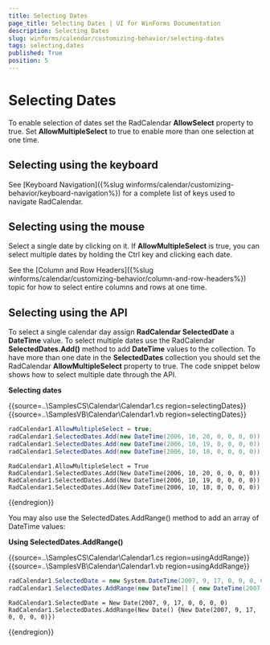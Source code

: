```yaml
---
title: Selecting Dates
page_title: Selecting Dates | UI for WinForms Documentation
description: Selecting Dates
slug: winforms/calendar/customizing-behavior/selecting-dates
tags: selecting,dates
published: True
position: 5
---
```


# Selecting Dates

To enable selection of dates set the RadCalendar __AllowSelect__ property to true. Set __AllowMultipleSelect__ to true to enable more than one selection at one time.

## Selecting using the keyboard

See [Keyboard Navigation]({%slug winforms/calendar/customizing-behavior/keyboard-navigation%}) for a complete list of keys used to navigate RadCalendar.

## Selecting using the mouse

Select a single date by clicking on it. If __AllowMultipleSelect__ is true, you can select multiple dates by holding the Ctrl key and clicking each date.

See the [Column and Row Headers]({%slug winforms/calendar/customizing-behavior/column-and-row-headers%}) topic for how to select entire columns and rows at one time.

## Selecting using the API

To select a single calendar day assign __RadCalendar SelectedDate__ a __DateTime__ value. To select multiple dates use the RadCalendar __SelectedDates.Add()__ method to add __DateTime__ values to the collection. To have more than one date in the __SelectedDates__ collection you should set the RadCalendar __AllowMultipleSelect__ property to true. The code snippet below shows how to select multiple date through the API. 


__Selecting dates__

{{source=..\SamplesCS\Calendar\Calendar1.cs region=selectingDates}} 
{{source=..\SamplesVB\Calendar\Calendar1.vb region=selectingDates}} 

````C#
radCalendar1.AllowMultipleSelect = true;
radCalendar1.SelectedDates.Add(new DateTime(2006, 10, 20, 0, 0, 0, 0));
radCalendar1.SelectedDates.Add(new DateTime(2006, 10, 19, 0, 0, 0, 0));
radCalendar1.SelectedDates.Add(new DateTime(2006, 10, 18, 0, 0, 0, 0));

````
````VB.NET
RadCalendar1.AllowMultipleSelect = True
RadCalendar1.SelectedDates.Add(New DateTime(2006, 10, 20, 0, 0, 0, 0))
RadCalendar1.SelectedDates.Add(New DateTime(2006, 10, 19, 0, 0, 0, 0))
RadCalendar1.SelectedDates.Add(New DateTime(2006, 10, 18, 0, 0, 0, 0))

````

{{endregion}} 
 
You may also use the SelectedDates.AddRange() method to add an array of DateTime values: 

__Using SelectedDates.AddRange()__


{{source=..\SamplesCS\Calendar\Calendar1.cs region=usingAddRange}} 
{{source=..\SamplesVB\Calendar\Calendar1.vb region=usingAddRange}} 

````C#
radCalendar1.SelectedDate = new System.DateTime(2007, 9, 17, 0, 0, 0, 0);
radCalendar1.SelectedDates.AddRange(new DateTime[] { new DateTime(2007, 9, 17, 0, 0, 0, 0) });

````
````VB.NET
RadCalendar1.SelectedDate = New Date(2007, 9, 17, 0, 0, 0, 0)
RadCalendar1.SelectedDates.AddRange(New Date() {New Date(2007, 9, 17, 0, 0, 0, 0)})

````

{{endregion}} 



